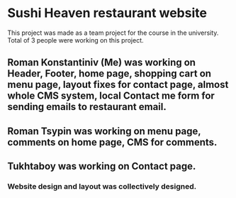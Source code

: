 # Sushi Heaven restaurant website

This project was made as a team project for the course in the university. Total of 3 people were working on this project.

## Roman Konstantiniv (Me) was working on Header, Footer, home page, shopping cart on menu page, layout fixes for contact page, almost whole CMS system, local Contact me form for sending emails to restaurant email.

## Roman Tsypin was working on menu page, comments on home page, CMS for comments.

## Tukhtaboy was working on Contact page.

### Website design and layout was collectively designed.
